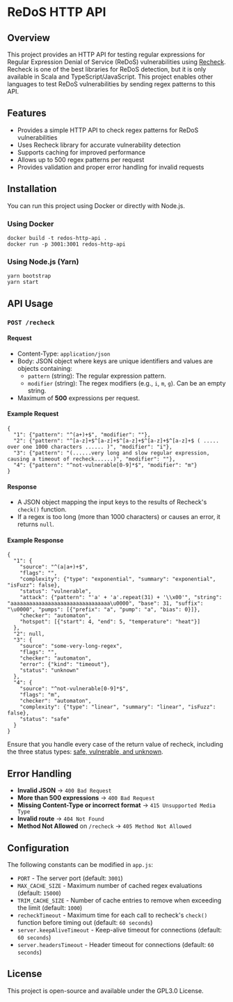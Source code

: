 ReDoS HTTP API
==============

Overview
--------

This project provides an HTTP API for testing regular expressions for Regular Expression Denial of Service (ReDoS) vulnerabilities using [Recheck](https://makenowjust-labs.github.io/recheck/). Recheck is one of the best libraries for ReDoS detection, but it is only available in Scala and TypeScript/JavaScript. This project enables other languages to test ReDoS vulnerabilities by sending regex patterns to this API.

Features
--------

-   Provides a simple HTTP API to check regex patterns for ReDoS vulnerabilities
-   Uses Recheck library for accurate vulnerability detection
-   Supports caching for improved performance
-   Allows up to 500 regex patterns per request
-   Provides validation and proper error handling for invalid requests

Installation
------------

You can run this project using Docker or directly with Node.js.

### Using Docker

```
docker build -t redos-http-api .
docker run -p 3001:3001 redos-http-api
```

### Using Node.js (Yarn)

```
yarn bootstrap
yarn start
```

API Usage
---------

### `POST /recheck`

#### Request

-   Content-Type: `application/json`
-   Body: JSON object where keys are unique identifiers and values are objects containing:
    -   `pattern` (string): The regular expression pattern.
    -   `modifier` (string): The regex modifiers (e.g., `i`, `m`, `g`). Can be an empty string.
-   Maximum of **500** expressions per request.

#### Example Request

```
{
  "1": {"pattern": "^(a+)+$", "modifier": ""},
  "2": {"pattern": "^[a-z]+$^[a-z]+$^[a-z]+$^[a-z]+$^[a-z]+$ ( ..... over one 1000 characters ...... )", "modifier": "i"},
  "3": {"pattern": "(......very long and slow regular expression, causing a timeout of recheck......)", "modifier": ""},
  "4": {"pattern": "^not-vulnerable[0-9]*$", "modifier": "m"}
}
```

#### Response

-   A JSON object mapping the input keys to the results of Recheck's `check()` function.
-   If a regex is too long (more than 1000 characters) or causes an error, it returns `null`.

#### Example Response

```
{
  "1": {
    "source": "^(a|a+)+$",
    "flags": "",
    "complexity": {"type": "exponential", "summary": "exponential", "isFuzz": false},
    "status": "vulnerable",
    "attack": {"pattern": "'a' + 'a'.repeat(31) + '\\x00'", "string": "aaaaaaaaaaaaaaaaaaaaaaaaaaaaaaaa\u0000", "base": 31, "suffix": "\u0000", "pumps": [{"prefix": "a", "pump": "a", "bias": 0}]},
    "checker": "automaton",
    "hotspot": [{"start": 4, "end": 5, "temperature": "heat"}]
  },
  "2": null,
  "3": {
    "source": "some-very-long-regex",
    "flags": "",
    "checker": "automaton",
    "error": {"kind": "timeout"},
    "status": "unknown"
  },
  "4": {
    "source": "^not-vulnerable[0-9]*$",
    "flags": "m",
    "checker": "automaton",
    "complexity": {"type": "linear", "summary": "linear", "isFuzz": false},
    "status": "safe"
  }
}
```

Ensure that you handle every case of the return value of recheck, including the three status types: [safe, vulnerable, and unknown](https://makenowjust-labs.github.io/recheck/docs/usage/diagnostics/).

Error Handling
--------------

-   **Invalid JSON** → `400 Bad Request`
-   **More than 500 expressions** → `400 Bad Request`
-   **Missing Content-Type or incorrect format** → `415 Unsupported Media Type`
-   **Invalid route** → `404 Not Found`
-   **Method Not Allowed** on `/recheck` → `405 Method Not Allowed`

Configuration
-------------

The following constants can be modified in `app.js`:

-   `PORT` - The server port (default: `3001`)
-   `MAX_CACHE_SIZE` - Maximum number of cached regex evaluations (default: `15000`)
-   `TRIM_CACHE_SIZE` - Number of cache entries to remove when exceeding the limit (default: `1000`)
-   `recheckTimeout` - Maximum time for each call to recheck's `check()` function before timing out (default: `60 seconds`)
-   `server.keepAliveTimeout` - Keep-alive timeout for connections (default: `60 seconds`)
-   `server.headersTimeout` - Header timeout for connections (default: `60 seconds`)

License
-------

This project is open-source and available under the GPL3.0 License.
